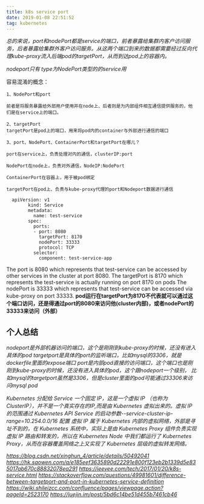 ```yaml
---
title: k8s service port
date: 2019-01-08 22:51:52
tag: kubernetes
---
```


*总的来说，port和nodePort都是service的端口，前者暴露给集群内客户访问服务，后者暴露给集群外客户访问服务。从这两个端口到来的数据都需要经过反向代理kube-proxy流入后端pod的targetPort，从而到达pod上的容器内。*

*nodeport只有 type为NodePort类型的的service用*

容易混淆的概念：
```aidl
1、NodePort和port

前者是将服务暴露给外部用户使用并在node上、后者则是为内部组件相互通信提供服务的，他们是在service上的端口。

2、targetPort
targetPort是pod上的端口，用来将pod内的container与外部进行通信的端口

3、port、NodePort、ContainerPort和targetPort在哪儿？

port在service上，负责处理对内的通信，clusterIP:port

NodePort在node上，负责对外通信，NodeIP:NodePort

ContainerPort在容器上，用于被pod绑定

targetPort在pod上、负责与kube-proxy代理的port和Nodeport数据进行通信
```

```
  apiVersion: v1
        kind: Service
        metadata:
          name: test-service
        spec:
          ports:
          - port: 8080
            targetPort: 8170
            nodePort: 33333
            protocol: TCP 
          selector:
            component: test-service-app
```
The port is 8080 which represents that test-service can be accessed by other services in the cluster at port 8080. 
The targetPort is 8170 which represents the test-service is actually running on port 8170 on pods 
The nodePort is 33333 which represents that test-service can be accessed via kube-proxy on port 33333.
**pod运行在targetPort为8170不代表就可以通过这个端口访问，还是得通过port的8080来访问他(cluster内部)，或者nodePort的33333来访问（外部）**

## 个人总结
*nodeport是外部机器访问的端口，这个是刚刚到kube-proxy的时候，还没有进入具体的pod*
*targetport是具体的port的监听端口，比如mysql的3306，就是dockerfile里面的expose端口*
*port是内部pod直接的访问端口，这个端口也是刚刚到kube-proxy的时候，还没有进入具体的pod，这个跟nodeport一个级别，
比如mysql的targetport虽然是3306，但是cluster里面的pod可能通过33306来访问mysql pod*

*Kubernetes 分配给 Service 一个固定 IP，这是一个虚拟 IP （也称为 ClusterIP），并不是一个真实存在的IP,而是由 Kubernetes 虚拟出来的。虚拟 IP 的范围通过 Kubernetes API Service 的启动参数--service-cluster-ip-range=10.254.0.0/16 配置*
*虚拟 IP 属于 Kubernetes 内部的虚拟网络，外部是寻址不到的，在 Kubernetes 系统中，实际上是由 Kubernetes Proxy 组件负责实现虚拟 IP 路由和转发的，所以在 Kubernetes Node 中我们都运行了 Kubernetes Proxy，从而在容器覆盖网络之上又实现了 Kubernetes 层级的虚拟转发网络。*

 

*https://blog.csdn.net/xinghun_4/article/details/50492041*
*https://hk.saowen.com/a/e185eef3635890d22291e800f123eb2b1339d5e835017ab670c88832078ea291*
*https://ieevee.com/tech/2017/01/20/k8s-service.html*
*https://stackoverflow.com/questions/49981601/difference-between-targetport-and-port-in-kubernetes-service-definition*
*https://wiki.shileizcc.com/confluence/pages/viewpage.action?pageId=2523170*
*https://juejin.im/post/5bd6c14be51d455b7461cb46*
